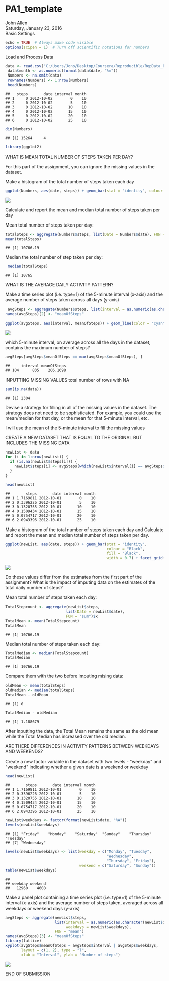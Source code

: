 # PA1_template
John Allen  
Saturday, January 23, 2016  
Basic Settings


```r
echo = TRUE  # Always make code visible
options(scipen = 1)  # Turn off scientific notations for numbers
```

Load and Process Data


```r
data <- read.csv("C:/Users/Jono/Desktop/Coursera/Reproducible/RepData_PeerAssessment1/activity.csv", colClasses = c("integer", "Date", "factor"))
 data$month <- as.numeric(format(data$date, "%m"))
 Numbers <- na.omit(data)
 rownames(Numbers) <- 1:nrow(Numbers)
 head(Numbers)
```

```
##   steps       date interval month
## 1     0 2012-10-02        0    10
## 2     0 2012-10-02        5    10
## 3     0 2012-10-02       10    10
## 4     0 2012-10-02       15    10
## 5     0 2012-10-02       20    10
## 6     0 2012-10-02       25    10
```


```r
dim(Numbers)
```

```
## [1] 15264     4
```


```r
library(ggplot2)
```

WHAT IS MEAN TOTAL NUMBER OF STEPS TAKEN PER DAY?

For this part of the assignment, you can ignore the missing values in the dataset.

Make a histogram of the total number of steps taken each day


```r
ggplot(Numbers, aes(date, steps)) + geom_bar(stat = "identity", colour = "green", fill = "green", width = 0.7) + facet_grid(. ~ month, scales = "free") + labs(title = "Histogram of Total Number of Steps Taken Each Day", x = "Date", y = "Total number of steps")
```

![](PA1_template_files/figure-html/unnamed-chunk-5-1.png) 

Calculate and report the mean and median total number of steps taken per day

Mean total number of steps taken per day:


```r
totalSteps <- aggregate(Numbers$steps, list(Date = Numbers$date), FUN = "sum")$x
mean(totalSteps)
```

```
## [1] 10766.19
```

Median the total number of step taken per day:

```r
 median(totalSteps)
```

```
## [1] 10765
```

WHAT IS THE AVERAGE DAILY ACTIVITY PATTERN?

Make a time series plot (i.e. type=1) of the 5-minute interval (x-axis) and the average number of steps taken across all days (y-axis)


```r
 avgSteps <- aggregate(Numbers$steps, list(interval = as.numeric(as.character(Numbers$interval))), FUN = "mean")
names(avgSteps)[2] <- "meanOfSteps"
 
ggplot(avgSteps, aes(interval, meanOfSteps)) + geom_line(color = "cyan", size = 0.8) + labs(title = "Time Series Plot of the 5-minute Interval", x = "5-minute intervals", y = "Average Number of Steps Taken")
```

![](PA1_template_files/figure-html/unnamed-chunk-8-1.png) 

which 5-minute interval, on average across all the days in the dataset, contains the maximum number of steps?


```r
avgSteps[avgSteps$meanOfSteps == max(avgSteps$meanOfSteps), ]
```

```
##     interval meanOfSteps
## 104      835    206.1698
```

INPUTTING MISSING VALUES
total number of rows with NA


```r
sum(is.na(data))
```

```
## [1] 2304
```

Devise a strategy for filling in all of the missing values in the dataset. The strategy does not need to be sophisticated. For example, you could use the mean/median for that day, or the mean for that 5-minute interval, etc.

I will use the mean of the 5-minute interval to fill the missing values

CREATE A NEW DATASET THAT IS EQUAL TO THE ORIGINAL BUT INCLUDES THE MISSING DATA


```r
newList <- data 
for (i in 1:nrow(newList)) {
  if (is.na(newList$steps[i])) {
    newList$steps[i] <- avgSteps[which(newList$interval[i] == avgSteps$interval), ]$meanOfSteps
  }
}

head(newList)
```

```
##       steps       date interval month
## 1 1.7169811 2012-10-01        0    10
## 2 0.3396226 2012-10-01        5    10
## 3 0.1320755 2012-10-01       10    10
## 4 0.1509434 2012-10-01       15    10
## 5 0.0754717 2012-10-01       20    10
## 6 2.0943396 2012-10-01       25    10
```

Make a histogram of the total number of steps taken each day and Calculate and report the mean and median total number of steps taken per day.


```r
ggplot(newList, aes(date, steps)) + geom_bar(stat = "identity",
                                             colour = "Black",
                                             fill = "Black",
                                             width = 0.7) + facet_grid(. ~ month, scales = "free") + labs(title = "Histogram of Total Number of Steps Taken Each Day (no missing data)", x = "Date", y = "Total number of steps")
```

![](PA1_template_files/figure-html/unnamed-chunk-12-1.png) 

Do these values differ from the estimates from the first part of the assignment? What is the impact of imputing data on the estimates of the total daily number of steps?

Mean total number of steps taken each day:


```r
TotalStepcount <- aggregate(newList$steps, 
                           list(Date = newList$date), 
                           FUN = "sum")$x
TotalMean <- mean(TotalStepcount)
TotalMean
```

```
## [1] 10766.19
```

Median total number of steps taken each day:


```r
TotalMedian <- median(TotalStepcount)
TotalMedian
```

```
## [1] 10766.19
```

Compare them with the two before imputing mising data:


```r
oldMean <- mean(totalSteps)
oldMedian <- median(totalSteps)
TotalMean - oldMean
```

```
## [1] 0
```

```r
TotalMedian - oldMedian
```

```
## [1] 1.188679
```

After inputting the data, the Total Mean remains the same as the old mean while the Total Median has increased over the old median.

ARE THERE DIFFERENCES IN ACTIVITY PATTERNS BETWEEN WEEKDAYS AND WEEKENDS?

Create a new factor variable in the dataset with two levels - "weekday" and "weekend" indicating whether a given date is a weekend or weekday


```r
head(newList)
```

```
##       steps       date interval month
## 1 1.7169811 2012-10-01        0    10
## 2 0.3396226 2012-10-01        5    10
## 3 0.1320755 2012-10-01       10    10
## 4 0.1509434 2012-10-01       15    10
## 5 0.0754717 2012-10-01       20    10
## 6 2.0943396 2012-10-01       25    10
```

```r
newList$weekdays <- factor(format(newList$date, "%A"))
levels(newList$weekdays)
```

```
## [1] "Friday"    "Monday"    "Saturday"  "Sunday"    "Thursday"  "Tuesday"  
## [7] "Wednesday"
```

```r
levels(newList$weekdays) <- list(weekday = c("Monday", "Tuesday",
                                             "Wednesday", 
                                             "Thursday", "Friday"),
                                 weekend = c("Saturday", "Sunday"))
table(newList$weekdays)
```

```
## 
## weekday weekend 
##   12960    4608
```

Make a panel plot containing a time series plot (i.e. type=1) of the 5-minute interval (x-axis) and the average number of steps taken, averaged across all weekdays or weekend days (y-axis)


```r
avgSteps <- aggregate(newList$steps, 
                      list(interval = as.numeric(as.character(newList$interval)), 
                           weekdays = newList$weekdays),
                      FUN = "mean")
names(avgSteps)[3] <- "meanOfSteps"
library(lattice)
xyplot(avgSteps$meanOfSteps ~ avgSteps$interval | avgSteps$weekdays, 
       layout = c(1, 2), type = "l", 
       xlab = "Interval", ylab = "Number of steps")
```

![](PA1_template_files/figure-html/unnamed-chunk-17-1.png) 

END OF SUBMISSION



</body>
</html>
